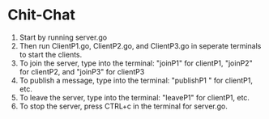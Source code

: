 # Chit-Chat
1. Start by running server.go
2. Then run ClientP1.go, ClientP2.go, and ClientP3.go in seperate terminals to start the clients.
3. To join the server, type into the terminal: "joinP1" for clientP1, "joinP2" for clientP2, and "joinP3" for clientP3
4. To publish a message, type into the terminal: "publishP1 <the message to publish>" for clientP1, etc.
5. To leave the server, type into the terminal: "leaveP1" for clientP1, etc.
6. To stop the server, press CTRL+c in the terminal for server.go.
